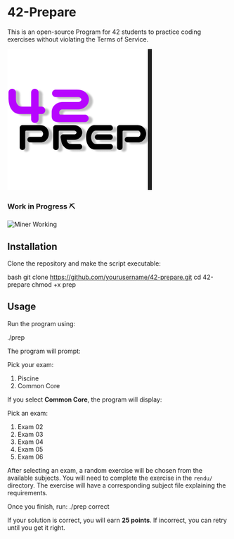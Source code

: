 # 42-Prepare

This is an open-source Program for 42 students to practice coding exercises without violating the Terms of Service.

![42-Prepare Logo](42-prep.png)

### Work in Progress ⛏️

![Miner Working](https://media.giphy.com/media/xT0xeJpnrWC4XWblEk/giphy.gif)

## Installation

Clone the repository and make the script executable:

bash
git clone https://github.com/yourusername/42-prepare.git
cd 42-prepare
chmod +x prep



## Usage

Run the program using:

./prep


The program will prompt:

Pick your exam:
1) Piscine
2) Common Core


If you select **Common Core**, the program will display:

Pick an exam:
1) Exam 02
2) Exam 03
3) Exam 04
4) Exam 05
5) Exam 06

After selecting an exam, a random exercise will be chosen from the available subjects. You will need to complete the exercise in the `rendu/` directory. The exercise will have a corresponding subject file explaining the requirements.

Once you finish, run:
./prep correct

If your solution is correct, you will earn **25 points**. If incorrect, you can retry until you get it right.
